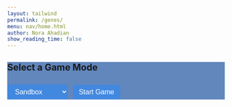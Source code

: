 ```yaml
---
layout: tailwind
permalink: /genes/
menu: nav/home.html
author: Nora Ahadian
show_reading_time: false
---
```

<style>
  body {
    background-image: url('{{site.baseurl}}/images/dnacircle.png');
    background-repeat: no-repeat;
    background-position: center calc(50% + 20px);
    background-size: 700px;
  }

  body.no-bg {
    background-image: none;
  }

  .sequence-box {
    display: flex;
    gap: 6px;
    padding: 12px;
    border: 1px solid #ccc;
    background: #f9f9f9;
    font-family: monospace;
    font-size: 22px;
    margin-top: 10px;
    min-height: 40px;
    flex-wrap: wrap;
  }

  .genes-page .base {
    cursor: move;
    padding: 4px 10px;
    border: 1px solid #999;
    border-radius: 4px;
    background: #fff;
  }

  .genes-page .A { color: #e74c3c; }
  .genes-page .T { color: #2980b9; }
  .genes-page .C { color: #27ae60; }
  .genes-page .G { color: #f39c12; }

  .genes-page button,
  .genes-page select {
    margin-top: 10px;
    padding: 8px 14px;
    background: rgb(66, 136, 223); /* Dropdown/button color */
    color: white!important ;
    border: none;
    font-size: 16px;
    cursor: pointer;
    margin-right: 8px;
    border-radius: 6px;
  }

  .genes-page button:hover {
    background-color:rgb(255, 255, 255); /* Button Hover color */
    color: SteelBlue !important ;

  }

  .genes-page select {
    color: black;
  }

  .genes-page #mutation-type,
  .genes-page #mutation-effect {
    margin-top: 18px;
    font-weight: bold;
    font-size: 18px;
  }

  .genes-page .hidden {
    display: none;
  }

  .genes-page .progress-container {
    width: 100%;
    background-color: #e0e0e0;
    border-radius: 4px;
    margin-top: 10px;
    height: 20px;
    overflow: hidden;
  }

  .genes-page .progress-bar {
    height: 100%;
    width: 0%;
    background-color: #4CAF50;
    text-align: center;
    color: white;
    line-height: 20px;
    font-size: 12px;
  }

  .genes-page #move-counter {
    font-weight: bold;
    margin-top: 10px;
  }

  .genes-page #you-won-message {
    font-size: 20px;
    color: green;
    font-weight: bold;
    margin-top: 12px;
  }

  /* Popup overlay for mode selector */
  .popup-overlay {
    position: fixed;
    top: 0;
    left: 0;
    width: 100%;
    height: 100%;
    background: rgb(34, 90, 232); 
    display: flex;
    justify-content: center;
    align-items: center;
    z-index: 1000;
  }

  .popup-content {
    background-color: #e6f0ff; /* light blue */
    padding: 40px;
    border-radius: 12px;
    box-shadow: 0 0 20px rgba(0,0,0,0.3);
    text-align: center;
  }

  .popup-content h2 {
    font-size: 22px;
    margin-bottom: 12px;
    color: #003366;
  }

  .popup-content select {
    font-size: 16px;
    padding: 8px 12px;
    margin-bottom: 20px;
  }

  .popup-content button {
    padding: 10px 20px;
    background-color: #003366;
    color: white;
    font-size: 16px;
    border: none;
    border-radius: 6px;
    cursor: pointer;
  }

  .popup-content button:hover {
    background-color: #002244;
  }

  .highlighted {
  box-shadow: 0 0 0 4px yellow !important;
  position: relative;
  z-index: 1001;
}
</style>

<div class="genes-page">

<!-- Game Mode Selector -->
<div id="mode-select" class="fixed inset-0 flex items-center justify-center bg-black bg-opacity-50 z-50">
  <div style="background-color:rgba(17, 75, 156, 0.66);" class="p-6 rounded-lg max-w-md w-full text-white text-center shadow-xl">
    <h2 class="text-2xl font-bold mb-4">Select a Game Mode</h2>
    <select id="mode" onchange="handleModeChange()" class="mb-4 p-2 rounded bg-gray-700 text-white w-full">
      <option value="sandbox">Sandbox</option>
      <option value="fix">Fix the Gene</option>
    </select>
    <div id="difficulty-container" class="hidden mb-4">
      <h3 class="font-semibold mb-2">Select Difficulty</h3>
      <select id="difficulty" class="p-2 rounded bg-gray-700 text-white w-full">
        <option value="easy">Easy (4 bases)</option>
        <option value="medium" selected>Medium (8 bases)</option>
        <option value="hard">Hard (12 bases)</option>
      </select>
    </div>
    <button id="start-button" class="bg-indigo-600 hover:bg-indigo-700 px-4 py-2 rounded w-full mt-2">Start Game</button>
  </div>
</div>


<!-- Difficulty Level Selector (hidden by default) -->
<div id="difficulty-container" class="hidden">
  <h2 style="font-size: 18px; font-weight: bold;">Select Difficulty:</h2>
  <select id="difficulty" style="font-size: 16px; margin-bottom: 10px;">
    <option value="easy">Easy (4 bases)</option>
    <option value="medium" selected>Medium (8 bases)</option>
    <option value="hard">Hard (12 bases)</option>
  </select>
</div>

<!-- Shared Gene Selection -->
<div id="game-ui" class="hidden">
  <label for="gene-select">Select a gene:</label>
  <select id="gene-select">
    <option value="random">Random</option>
  </select>
  <button onclick="loadSelectedGene()">Load Gene</button>

  <p id="gene-name">Gene: ...</p>
  <p id="condition-name">Condition: ...</p>

  <div id="dna-sequence" class="sequence-box"></div>

  <!-- Fix the Gene Mode UI -->
  <div id="fix-tools" class="hidden">
    <div class="progress-container">
      <div class="progress-bar" id="progress-bar">0%</div>
    </div>
    <div id="move-counter">Moves: 0</div>
    <p id="you-won-message"></p>
  </div>

  <!-- Sandbox Mode UI -->
  <div id="sandbox-tools" class="hidden" style="margin-top: 12px;">
    <select id="mutation-action">
      <option value="substitute">Substitution</option>
      <option value="insert">Insertion</option>
      <option value="delete">Deletion</option>
    </select>
    <input type="text" id="base-input" maxlength="1" placeholder="Base (A/T/C/G)" />
    <button onclick="applyMutation()">Apply Mutation</button>
  </div>

  <p id="mutation-effect"></p>
</div>

<!-- Scramble popup (for Fix mode only) -->
<div id="scramble-popup" style="
  position: fixed;
  top: 0; left: 0; right: 0; bottom: 0;
  background: rgba(0,0,0,0.8);
  color: white;
  font-size: 24px;
  display: none;
  justify-content: center;
  align-items: center;
  z-index: 100;
  flex-direction: column;
">
  <p>Randomizing sequence…</p>
</div>

</div>

<script>
// Finalized tutorial with locked steps, button highlighting, and mode-specific logic
const BACKEND_URL = "http://127.0.0.1:8504/api";
let currentGene = "";
let currentCondition = "";
let correctSequence = "";
let currentSequence = "";
let moveCount = 0;
let mode = "sandbox";
let baseMoved = false;
let mutationUsed = false;

function handleModeChange() {
const selected = document.getElementById("mode").value;
if (selected === "fix") {
document.getElementById("fix-tools").classList.remove("hidden");
document.getElementById("sandbox-tools").classList.add("hidden");
document.getElementById("difficulty-container").classList.remove("hidden");
} else {
document.getElementById("fix-tools").classList.add("hidden");
document.getElementById("sandbox-tools").classList.remove("hidden");
document.getElementById("difficulty-container").classList.add("hidden");
}
}

function startGame() {
mode = document.getElementById("mode").value;
mutationUsed = false;
baseMoved = false;
document.getElementById("mode-select").classList.add("hidden");
document.getElementById("game-ui").classList.remove("hidden");
document.body.classList.add("no-bg");
handleModeChange();
populateGeneList();
showTutorial();
}

async function populateGeneList() {
try {
const res = await fetch(`${BACKEND_URL}/gene-list`);
const data = await res.json();
const select = document.getElementById("gene-select");
select.innerHTML = `<option value="random">Random</option>`;
data.genes.forEach(gene => {
const opt = document.createElement("option");
opt.value = gene;
opt.textContent = gene;
select.appendChild(opt);
});
} catch (err) {
console.error("Failed to load gene list:", err);
}
}

function scrambleSequence(seq) {
const arr = seq.split('');
for (let i = arr.length - 1; i > 0; i--) {
const j = Math.floor(Math.random() * (i + 1));
[arr[i], arr[j]] = [arr[j], arr[i]];
}
return arr.join('');
}

function loadSelectedGene() {
const selected = document.getElementById("gene-select").value;
const difficulty = document.getElementById("difficulty").value;
const lengthMap = { easy: 4, medium: 8, hard: 12 };
const desiredLength = lengthMap[difficulty];
fetch(`${BACKEND_URL}/choose-gene?name=${selected}&length=${desiredLength}`)
.then(res => res.json())
.then(data => {
currentGene = data.gene;
currentCondition = data.condition;
correctSequence = data.sequence;
moveCount = 0;
document.getElementById("you-won-message").textContent = "";
document.getElementById("gene-name").textContent = `Gene: ${currentGene}`;
document.getElementById("condition-name").textContent = `Condition: ${currentCondition}`;
document.getElementById("mutation-effect").textContent = "";
document.getElementById("move-counter").textContent = "Moves: 0";
if (mode === "fix") {
document.getElementById("scramble-popup").style.display = "flex";
let scrambled = correctSequence;
let attempts = 0;
while (similarity(scrambled, correctSequence) >= 0.5 && attempts < 100) {
scrambled = scrambleSequence(correctSequence);
attempts++;
}
currentSequence = scrambled;
setTimeout(() => {
renderSequence(currentSequence);
document.getElementById("scramble-popup").style.display = "none";
updateProgress();
}, 1200);
} else {
currentSequence = correctSequence;
renderSequence(currentSequence);
}
updateProgress();
});
}

function similarity(seq1, seq2) {
let correct = 0;
for (let i = 0; i < seq1.length; i++) {
if (seq1[i] === seq2[i]) correct++;
}
return correct / seq1.length;
}

function renderSequence(sequence) {
const box = document.getElementById("dna-sequence");
box.innerHTML = "";
for (let i = 0; i < sequence.length; i++) {
const span = document.createElement("span");
span.textContent = sequence[i];
span.className = `base ${sequence[i]}`;
span.setAttribute("draggable", "true");
span.dataset.index = i;
span.ondragstart = e => {
e.dataTransfer.setData("text/plain", e.target.dataset.index);
};
span.ondragover = e => e.preventDefault();
span.ondrop = e => {
e.preventDefault();
const fromIndex = parseInt(e.dataTransfer.getData("text/plain"));
const toIndex = parseInt(e.target.dataset.index);
swapBases(fromIndex, toIndex);
};
box.appendChild(span);
}
}

function swapBases(fromIndex, toIndex) {
let arr = currentSequence.split('');
[arr[fromIndex], arr[toIndex]] = [arr[toIndex], arr[fromIndex]];
currentSequence = arr.join('');
baseMoved = true;
if (mode === "fix") {
moveCount++;
document.getElementById("move-counter").textContent = `Moves: ${moveCount}`;
updateProgress();
}
renderSequence(currentSequence);
}

function applyMutation() {
mutationUsed = true;
const action = document.getElementById("mutation-action").value;
const base = document.getElementById("base-input").value.toUpperCase();
const bases = currentSequence.split("");
if (!["A", "T", "C", "G"].includes(base) && action !== "delete") {
alert("Please enter a valid base (A, T, C, G)");
return;
}
if (action === "substitute") {
bases[0] = base;
showEffect("Substitution changes one base and can alter a protein, or sometimes do nothing (silent).");
} else if (action === "insert") {
bases.splice(0, 0, base);
showEffect("Insertion can cause a frameshift, altering the entire protein downstream.");
} else if (action === "delete") {
bases.splice(0, 1);
showEffect("Deletion removes a base, often causing a frameshift mutation.");
}
currentSequence = bases.join("").substring(0, 12);
renderSequence(currentSequence);
}

function updateProgress() {
if (mode !== "fix") return;
let correct = 0;
for (let i = 0; i < correctSequence.length; i++) {
if (currentSequence[i] === correctSequence[i]) correct++;
}
const percent = Math.floor((correct / correctSequence.length) * 100);
const bar = document.getElementById("progress-bar");
bar.style.width = percent + "%";
bar.textContent = `${percent}%`;
if (percent === 100) {
document.getElementById("you-won-message").textContent = "🎉 You fixed the gene!";
}
}

function showEffect(text) {
document.getElementById("mutation-effect").textContent = `Effect: ${text}`;
}
let tutorialStep = 0;
let tutorialLock = false;
const tutorialSteps = [];

function highlightElement(selector) {
  document.querySelectorAll(".highlighted").forEach(el => el.classList.remove("highlighted"));
  const el = document.querySelector(selector);
  if (el) el.classList.add("highlighted");
}

function showTutorial() {
  tutorialStep = 0;
  tutorialLock = false;
  baseMoved = false;
  mutationUsed = false;
  document.getElementById("tutorial-overlay")?.remove();

  tutorialSteps.length = 0;
  tutorialSteps.push(
    { text: "Welcome! Click 'Next' to begin.", selector: null },
    { text: "Step 1: Open the gene dropdown.", selector: "#gene-select", waitFor: "#gene-select" },
    { text: "Step 2: Click 'Load Gene'.", selector: "button[onclick='loadSelectedGene()']", waitFor: "button[onclick='loadSelectedGene()']" },
    { text: "Step 3: Try dragging a base.", selector: "#dna-sequence", waitFor: () => baseMoved },
    mode === "sandbox"
      ? { text: "Step 4: Apply a mutation.", selector: "#sandbox-tools", waitFor: () => mutationUsed }
      : { text: "Step 4: Watch the progress bar.", selector: ".progress-container" },
    { text: "You're ready! Click 'Next' to finish.", selector: null }
  );

  const overlay = document.createElement("div");
  overlay.id = "tutorial-overlay";
  overlay.className = "fixed inset-0 bg-black bg-opacity-75 z-50 flex items-center justify-center";
  overlay.innerHTML = `
    <div class="bg-white text-black p-6 rounded-lg max-w-md w-full shadow-lg relative text-center flex flex-col items-center">
      <p id="tutorial-text" class="text-lg mb-4">${tutorialSteps[0].text}</p>
      <button id="tutorial-next" class="bg-blue-600 text-white px-4 py-2 rounded hover:bg-blue-700">Next</button>
      <button id="skip-tutorial" class="bg-red-600 text-white px-4 py-2 rounded hover:bg-red-700 mt-6 font-bold">Skip Tutorial ✖</button>
    </div>`;
  document.body.appendChild(overlay);

  document.getElementById("tutorial-next").onclick = () => {
    if (tutorialLock) return;
    tutorialStep++;
    if (tutorialStep < tutorialSteps.length) {
      runTutorialStep();
    } else {
      endTutorial();
    }
  };

  document.getElementById("skip-tutorial").onclick = endTutorial;
  runTutorialStep();
}
function runTutorialStep() {
  const step = tutorialSteps[tutorialStep];
  document.getElementById("tutorial-text").textContent = step.text;
  tutorialLock = !!step.waitFor;
  document.getElementById("tutorial-next").disabled = tutorialLock;

  highlightElement(step.selector);

  if (typeof step.waitFor === "function") {
    const interval = setInterval(() => {
      if (step.waitFor()) {
        clearInterval(interval);
        unlockTutorial();
      }
    }, 300);
  } else if (typeof step.waitFor === "string") {
    const el = document.querySelector(step.waitFor);
    if (el) el.addEventListener("click", unlockTutorial, { once: true });
  }
}

function unlockTutorial() {
  tutorialLock = false;
  document.getElementById("tutorial-next").disabled = false;
}

function endTutorial() {
  document.getElementById("tutorial-overlay")?.remove();
  document.querySelectorAll(".highlighted").forEach(el => el.classList.remove("highlighted"));
}
document.addEventListener("DOMContentLoaded", () => {
  document.getElementById("start-button").addEventListener("click", startGame);
});

</script>